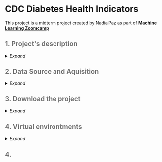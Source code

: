 # CDC Diabetes Health Indicators
This project is a midterm project created by Nadia Paz as part of __[Machine Learning Zoomcamp](https://github.com/DataTalksClub/machine-learning-zoomcamp/tree/master)__


<h2 style="color:#777;">1. Project's description</h2>
<details><summary><i>Expand</i></summary>
Diabetes and prediabetes are national epidemics impacting more than 133 million Americans, and diabetes is one of the fastest growing chronic diseases in the world (<a href="https://diabetes.org/about-us/annual-reports">source</a>). Type 2 diabetes is largely preventable by taking several simple steps: keeping weight under control, exercising more, eating a healthy diet, and not smoking (<a href="https://www.hsph.harvard.edu/nutritionsource/disease-prevention/diabetes-prevention/preventing-diabetes-full-story">source</a>). This project involves CDC healthcare statistics and information gathered from lifestyle surveys. The data I am working with includes basic demographics and health questionnaire responses from participants, where they answer questions about their activities, lifestyle, health indicators, and their diabetes condition (diabetes, pre-diabetes, or healthy). The information has been adjusted for binary classification and has only two possible outcomes: diabetes or healthy. The objective of this project is to create a machine learning classification model that is capable of predicting the probability of contracting diabetes based on health and lifestyle data. The purpose of this project is to raise awareness about diabetes and encourage people to adopt a healthier lifestyle.
</details>

<h2 style="color:#777;">2. Data Source and Aquisition</h2>
<details><summary><i>Expand</i></summary>

I downloaded the data for the project from the <a href="https://archive.ics.uci.edu/dataset/891/cdc+diabetes+health+indicators">UC Irvine Machine Learning Repository</a>. If you're interested in obtaining the same data, you can access it in the "data" folder of this project or visit the UC Irvine website and follow the instructions outlined in the "Import in Python" section. After getting `X` an `y` variables, I merged the data into a data frame and saved it as a `csv` file with following code:

```python
import os
# merge data
df = pd.concat([X, y], axis = 1)
# save to csv
df.to_csv('diabetis_data.csv', index_label=False)
```

The same data is also available on <a href="https://www.kaggle.com/datasets/alexteboul/diabetes-health-indicators-dataset?select=diabetes_binary_health_indicators_BRFSS2015.csv">Kaggle</a>, but be aware that the column names and order differ from those used in the project.


Data description can be find on <a href="https://www.kaggle.com/datasets/alexteboul/diabetes-health-indicators-dataset?select=diabetes_binary_health_indicators_BRFSS2015.csv">Kaggle</a> or at Behavioral Risk Factor Surveillance System 2015 <a href="https://www.cdc.gov/brfss/annual_data/2015/pdf/codebook15_llcp.pdf">Codebook Report</a>

### Data dictionary

| Column name   | Definition  | Numer of Unique Values   |  Data Type       |
| :------------------| :------------------|         :------------------:|  :------------------| 
|`HighBP`|High blood pressure|2| int|
|`HighChol` |High colesterol |2| int|
|`CholCheck` |Cholesterol check whithin the last 5 years |2|int |
|`BMI`|Body mass index. Normal range is 18.5 - 24.9 |continuous variable|int |
|`Smoker`|The respondent smoked at least 100 cigarettes throu his/her life |2|int |
|`Stroke`|Ever had stroke |2|int |
| `HeartDiseaseorAttack`|The history of heart desease or heart attack |2|int |
|`PhysActivity`|Physical activity in past 30 days not including job|2|int |
|`Fruits`|Consume 1 or more fruit per day |2|int |
|`Veggies`|Consume 1 or more vegetables per day  |2|int |
|`HvyAlcoholConsump`|Heavy alcohol consumption.<br>Men: >= 14 drinks per week<br>Women >= 7 drinks per week|2|int |
|`AnyHealthcare`|Healthcare coverage (insurance, medical plans) |2|int |
|`NoDocbcCost` |No doctor beacuse of cost within past 12 month |2|int |
|`GenHlth` |Would you say that in general your health is: scale 1-5 <br>`1` = excellent <br>`2` = very good <br>`3` = good <br>`4` = fair <br>`5` = poor |5|int |
|`MentHlth` |Days of poor mental health per month (within past 30 days?) |31|int |
|`PhysHlth` |Physical illness or injury whithin past 30 days |31|int |
|`DiffWalk` |Serious difficulty walking or climbing stairs |2|int |
|`Sex` |How many times per week do you have sex? (Kidding)<br>Gender: 0- female, 1 - male |2|int |
|`Age` |Respondent's age by category<br>`1`: 18-24 <br>`2`: 25-29 <br>`3`: 30-34 <br>`4`: 35-39 <br>`5`: 40-44  <br>`6`: 45-49 <br>`7`: 50-54 <br>`8`: 55-59  <br>`9`: 60-64  <br>`10`: 65-69 <br>`11`: 70-74 <br>`12`: 75-80 <br>`13`: 80 years and older|13|int |
|`Education` |Education level by category:<br>`1`, `2`, `3`: didn't graduate from high school <br>`4`: graduated from high school <br>`5`: attended college <br>`6`: graduated from college |6|int |
|`Income` |Income level by category:<br>`1`: less than $10,000 <br>`2`: more than $10,000 less than $15,000 <br>`3`: more than $15,000 less than $20,000 <br>`4`: more than $20,000 less than $25,000 <br>`5`:  more than $25,000 less than $35,000 <br>`6`:  more than $35,000 less than $50,000<br>`7`:  more than $50,000 less than $75,000 <br>`8`: more than $75,000 |8|int |
|**Target Variable**
||
|`Diabetes_binary` |The respondent has diabetis |2|int |

### Data manipulations
The original data consists from 253,680 rows and 22 columns. I dropped 24,206 duplicated rows, that leaves us with 229,474 rows. 


</details>

<h2 style="color:#777;">3. Download the project</h2>

<details><summary><i>Expand</i></summary>

You can download it from this GitHub repository by selecting `Code` -> `Download ZIP`, or run the command `git clone git@github.com:nadia-paz/cdc_diabetis.git`
`cd cdc_diabetis` to move to the project's directory. <br>
[`git clone`](https://www.atlassian.com/git/tutorials/setting-up-a-repository/git-clone)

</details>

<h2 style="color:#777;">4. Virtual environtments</h2>
<details><summary><i>Expand</i></summary>

#### Anaconda

The project is made using Python 3.9.18 on Anaconda. To create the same virtual environment with Anaconda please refer to the file `conda_requirements.txt`. Install Anaconda or Mamba if you don't have it yet and run the following command in your terminal from the project's directory:

```bash
conda create --name <env_name> --file conda_requirements.txt
```
After installing the environment activate it with the command:
```bash
conda activate <env_name>
```
and start `jupyter notebook`

To deactivate the environment: `conda deactivate`

#### `venv`
If you don't have Anaconda or don't want to use it, you can install required dependencies using Python's `venv`. They are located in the `venv_requirements.txt` file. 

__Step 1: Install Python 3.9__

Check your Python's version in your terminal: `python --version` or `python3 --version`. If it is different from the Python 3.9.*, install Python 3.9 on your computer according with your operation system instructions. For Linux `sudo apt-get install python3.9`, for Mac `brew install python@3.9`, for Windows manually download and install the required Python's version. 

__Step 2: Locate the path of your Python3.9__

Run in your terminal `which python3.9`. Copy the output. It is your `path_to_python`

__Step 3: Create a virtual environment__
1. In your terminal move to the projects folder `cd <path_to_the_project>`.  
2. Create the environment. In your terminal run the command

```bash
<path_to_python> -m vevn <env_name>
```
__Step 4: Activate the virtual environment__

In terminal run:
```bash
source <env_name>/bin/activate
```
__Step 5: Install dependendencies__

Make sure that you are in the project's directory and you have the `venv_requirements.txt` file in it. Run the following command in the terminal:

```bash
python -m pip install -r venv_requirements.txt
```
Now you can use the project. To deactivate the virtual environment simpy run `deactivate` in the terminal.

#### Confirm virual environment from `jupyter notebook`
In the code cell run:
```python
import os
print(os.system("which python"))
print(os.system("python --version"))
```
You should see the name of your environment in the output. If you don't, confirm the installation of the environment to the iPython Kernell. In the terminal window run:
```bash
ipython kernel install --user --name=<env_name>
```
</details>
<h2 style="color:#777;">4. </h2>

